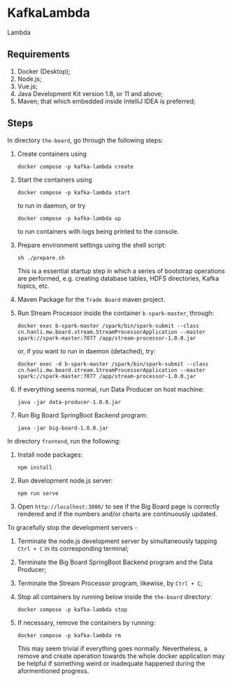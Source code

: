 # KafkaLambda

Lambda

## Requirements

1. Docker (Desktop);
2. Node.js;
3. Vue.js;
4. Java Development Kit version 1.8, or 11 and above;
5. Maven; that which embedded inside IntelliJ IDEA is preferred;

## Steps

In directory ```the-board```, go through the following steps:

1. Create containers using

   ```shell
   docker compose -p kafka-lambda create
   ```

2. Start the containers using

   ```shell
   docker compose -p kafka-lambda start
   ```

   to run in daemon, or try

   ```shell
   docker compose -p kafka-lambda up
   ```

   to run containers with logs being printed to the console.

3. Prepare environment settings using the shell script:

   ```shell
   sh ./prepare.sh
   ```

   This is a essential startup step in which a series of bootstrap operations are performed, e.g. creating database tables, HDFS directories, Kafka topics, etc.

4. Maven Package for the ```Trade Board``` maven project.

5. Run Stream Processor inside the container ```b-spark-master```, through:

   ```shell
   docker exec b-spark-master /spark/bin/spark-submit --class cn.hanli.mw.board.stream.StreamProcessorApplication --master spark://spark-master:7077 /app/stream-processor-1.0.0.jar
   ```

   or, if you want to run in daemon (detached), try:

   ```shell
   docker exec -d b-spark-master /spark/bin/spark-submit --class cn.hanli.mw.board.stream.StreamProcessorApplication --master spark://spark-master:7077 /app/stream-processor-1.0.0.jar
   ```

6. If everything seems normal, run Data Producer on host machine:

   ```shell
   java -jar data-producer-1.0.0.jar
   ```

7. Run Big Board SpringBoot Backend program:

   ```shell
   java -jar big-board-1.0.0.jar
   ```

In directory ```frontend```, run the following:

1. Install node packages:

   ```shell
   npm install
   ```

2. Run development node.js server:

   ```shell
   npm run serve
   ```

3. Open ```http://localhost:3000/``` to see if the Big Board page is correctly rendered and if the numbers and/or charts are continuously updated.

To gracefully stop the development servers - 

1. Terminate the node.js development server by simultaneously tapping ```Ctrl + C``` in its corresponding terminal;

2. Terminate the Big Board SpringBoot Backend program and the Data Producer;

3. Terminate the Stream Processor program, likewise, by ```Ctrl + C```;

4. Stop all containers by running below inside the ```the-board``` directory:

   ```shell
   docker compose -p kafka-lambda stop
   ```

5. If necessary, remove the containers by running:

   ```
   docker compose -p kafka-lambda rm
   ```

   This may seem trivial if everything goes normally. Nevertheless, a remove and create operation towards the whole docker application may be helpful if something weird or inadequate happened during the aformentioned progress.

